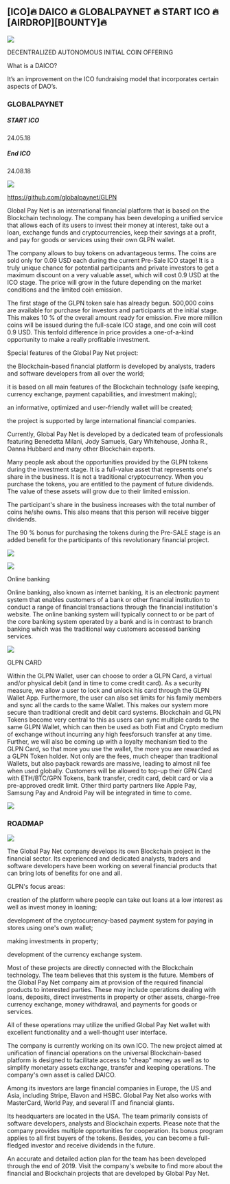 ## [ICO]🔥 DAICO 🔥 GLOBALPAYNET 🔥 START ICO 🔥[AIRDROP][BOUNTY]🔥

![](https://i.imgur.com/8Q7VoIt.png)



DECENTRALIZED AUTONOMOUS INITIAL COIN OFFERING

What is a DAICO? 

It’s an improvement on the ICO fundraising model that incorporates certain aspects of DAO’s.

### GLOBALPAYNET


##### START ICO 

24.05.18


##### End ICO

24.08.18

![](https://i.imgur.com/IWoWwFx.png)

https://github.com/globalpaynet/GLPN

Global Pay Net is an international financial platform that is based on the Blockchain technology. The company has been developing a unified service that allows each of its users to invest their money at interest, take out a loan, exchange funds and cryptocurrencies, keep their savings at a profit, and pay for goods or services using their own GLPN wallet.

The company allows to buy tokens on advantageous terms. The coins are sold only for 0.09 USD each during the current Pre-Sale ICO stage! It is a truly unique chance for potential participants and private investors to get a maximum discount on a very valuable asset, which will cost 0.9 USD at the ICO stage. The price will grow in the future depending on the market conditions and the limited coin emission.

The first stage of the GLPN token sale has already begun. 500,000 coins are available for purchase for investors and participants at the initial stage. This makes 10 % of the overall amount ready for emission. Five more million coins will be issued during the full-scale ICO stage, and one coin will cost 0.9 USD. This tenfold difference in price provides a one-of-a-kind opportunity to make a really profitable investment.

Special features of the Global Pay Net project:

the Blockchain-based financial platform is developed by analysts, traders and software developers from all over the world;

it is based on all main features of the Blockchain technology (safe keeping, currency exchange, payment capabilities, and investment making);

an informative, optimized and user-friendly wallet will be created;

the project is supported by large international financial companies.

Currently, Global Pay Net is developed by a dedicated team of professionals featuring Benedetta Milani, Jody Samuels, Gary Whitehouse, Jonha R., Oanna Hubbard and many other Blockchain experts.

Many people ask about the opportunities provided by the GLPN tokens during the investment stage. It is a full-value asset that represents one's share in the business. It is not a traditional cryptocurrency. When you purchase the tokens, you are entitled to the payment of future dividends. The value of these assets will grow due to their limited emission.

The participant's share in the business increases with the total number of coins he/she owns. This also means that this person will receive bigger dividends.

The 90 % bonus for purchasing the tokens during the Pre-SALE stage is an added benefit for the participants of this revolutionary financial project.

![](https://i.imgur.com/gU5DlNh.jpg)

![](https://i.imgur.com/gJopVV5.jpg)

Online banking

Online banking, also known as internet banking, it is an electronic payment system that enables customers of a bank or other financial institution to conduct a range of financial transactions through the financial institution's website. The online banking system will typically connect to or be part of the core banking system operated by a bank and is in contrast to branch banking which was the traditional way customers accessed banking services.

![](https://i.imgur.com/zMsaXDQ.png)

GLPN CARD

Within the GLPN Wallet, user can choose to order a GLPN Card, a virtual and/or physical debit (and in time to come credit card). As a security measure, we allow a user to lock and unlock his card through the GLPN Wallet App. Furthermore, the user can also set limits for his family members and sync all the cards to the same Wallet. This makes our system more secure than traditional credit and debit card systems. Blockchain and GLPN Tokens become very central to this as users can sync multiple cards to the same GLPN Wallet, which can then be used as both Fiat and Crypto medium of exchange without incurring any high feesforsuch transfer at any time. Further, we will also be coming up with a loyalty mechanism tied to the GLPN Card, so that more you use the wallet, the more you are rewarded as a GLPN Token holder. Not only are the fees, much cheaper than traditional Wallets, but also payback rewards are massive, leading to almost nil fee when used globally. Customers will be allowed to top-up their GPN Card with ETH/BTC/GPN Tokens, bank transfer, credit card, debit card or via a pre-approved credit limit. Other third party partners like Apple Pay, Samsung Pay and Android Pay will be integrated in time to come.

![](https://i.imgur.com/wJHWLeX.png)


### ROADMAP

![](https://i.imgur.com/JYkDUVn.png)


The Global Pay Net company develops its own Blockchain project in the financial sector. Its experienced and dedicated analysts, traders and software developers have been working on several financial products that can bring lots of benefits for one and all.

GLPN's focus areas:

creation of the platform where people can take out loans at a low interest as well as invest money in loaning;

development of the cryptocurrency-based payment system for paying in stores using one's own wallet;

making investments in property;

development of the currency exchange system.

Most of these projects are directly connected with the Blockchain technology. The team believes that this system is the future. Members of the Global Pay Net company aim at provision of the required financial products to interested parties. These may include operations dealing with loans, deposits, direct investments in property or other assets, charge-free currency exchange, money withdrawal, and payments for goods or services.

All of these operations may utilize the unified Global Pay Net wallet with excellent functionality and a well-thought user interface.

The company is currently working on its own ICO. The new project aimed at unification of financial operations on the universal Blockchain-based platform is designed to facilitate access to "cheap" money as well as to simplify monetary assets exchange, transfer and keeping operations. The company's own asset is called DAICO.

Among its investors are large financial companies in Europe, the US and Asia, including Stripe, Elavon and HSBC. Global Pay Net also works with MasterCard, World Pay, and several IT and financial giants.

Its headquarters are located in the USA. The team primarily consists of software developers, analysts and Blockchain experts. Please note that the company provides multiple opportunities for cooperation. Its bonus program applies to all first buyers of the tokens. Besides, you can become a full-fledged investor and receive dividends in the future.

An accurate and detailed action plan for the team has been developed through the end of 2019. Visit the company's website to find more about the financial and Blockchain projects that are developed by Global Pay Net.


